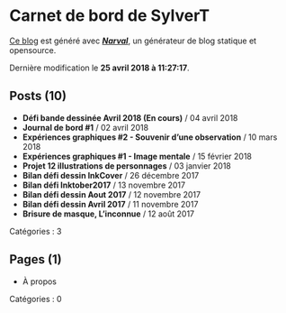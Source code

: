 # Carnet de bord de SylverT

[Ce blog](https://sylverstis.github.io) est généré avec [**_Narval_**](https://github.com/narvalblog/narval), un générateur de blog statique et opensource.

Dernière modification le **25 avril 2018 à 11:27:17**.

## Posts (10)

- **Défi bande dessinée Avril 2018 (En cours)** / 04 avril 2018
- **Journal de bord #1** / 02 avril 2018
- **Expériences graphiques #2 - Souvenir d’une observation** / 10 mars 2018
- **Expériences graphiques #1 - Image mentale** / 15 février 2018
- **Projet 12 illustrations de personnages** / 03 janvier 2018
- **Bilan défi dessin InkCover** / 26 décembre 2017
- **Bilan défi Inktober2017** / 13 novembre 2017
- **Bilan défi dessin Aout 2017** / 12 novembre 2017
- **Bilan défi dessin Avril 2017** / 11 novembre 2017
- **Brisure de masque, L’inconnue** / 12 août 2017

Catégories : 3

## Pages (1)

- À propos

Catégories : 0
